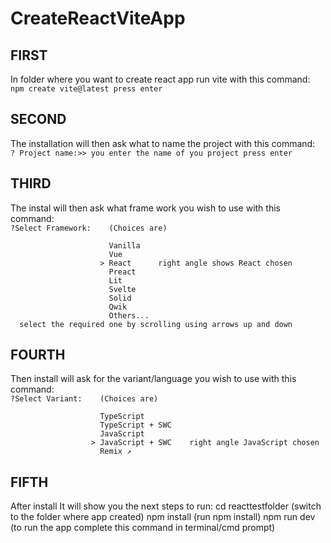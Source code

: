 # CreateReactViteApp

## FIRST
  In folder where you want to create react app run vite with this command:</br>
    `npm create vite@latest press enter`
    
## SECOND
  The installation will then ask what to name the project with this command:</br>
    `? Project name:>> you enter the name of you project press enter`
## THIRD
  The instal will then ask what frame work you wish to use with this command:</br>
    `?Select Framework:    (Choices are)`
    
                          Vanilla
                          Vue
                        > React      right angle shows React chosen
                          Preact
                          Lit
                          Svelte
                          Solid
                          Qwik
                          Others...
      select the required one by scrolling using arrows up and down
                                      
## FOURTH
  Then install will ask for the variant/language you wish to use with this command:</br>
    `?Select Variant:    (Choices are)`
    
                        TypeScript
                        TypeScript + SWC
                        JavaScript
                      > JavaScript + SWC    right angle JavaScript chosen
                        Remix ↗
                        
      
## FIFTH
  After install It will show you the next steps to run:
    cd reacttestfolder        (switch to the folder where app created)
    npm install               (run npm install)
    npm run dev               (to run the app complete this command in terminal/cmd prompt)






